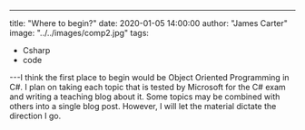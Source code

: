 ---

title: "Where to begin?"
date: 2020-01-05 14:00:00
author: "James Carter"
image: "../../images/comp2.jpg"
tags:

- Csharp
- code

---I think the first place to begin would be Object Oriented Programming in C#. I plan on taking each topic that is tested by Microsoft for the C# exam and writing a teaching blog about it. Some topics may be combined with others into a single blog post. However, I will let the material dictate the direction I go.

